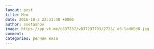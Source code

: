 ```yaml
--- 
layout: post 
title: Mem 
date: 2016-10-2 22:31:40 +0000 
author: svetashov 
image: https://pp.vk.me/c837237/v837237793/2723/_o5-lcdHEd8.jpg
comment: 
categories: репчик жиза
---
```

